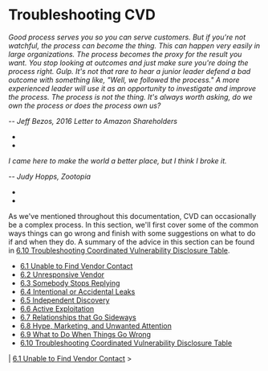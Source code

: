 # Troubleshooting CVD 

*Good process serves you so you can serve customers. But if you're not
watchful, the process can become the thing. This can happen very easily
in large organizations. The process becomes the proxy for the result you
want. You stop looking at outcomes and just make sure you're doing the
process right. Gulp. It's not that rare to hear a junior leader defend
a bad outcome with something like, "Well, we followed the process." A
more experienced leader will use it as an opportunity to investigate and
improve the process. The process is not the thing. It's always worth
asking, do we own the process or does the process own us?*

*-- Jeff Bezos, 2016 Letter to Amazon Shareholders*

*
*

*I came here to make the world a better place, but I think I broke it.*

*-- Judy Hopps, Zootopia*

*
*

As we've mentioned throughout this documentation, CVD can occasionally be a
complex process. In this section, we'll first cover some of the common
ways things can go wrong and finish with some suggestions on what to do
if and when they do. A summary of the advice in this section can be
found in [6.10 Troubleshooting Coordinated Vulnerability Disclosure
Table](6_10).

-   [6.1 Unable to Find Vendor
    Contact](6_1)
-   [6.2 Unresponsive Vendor](6_2)
-   [6.3 Somebody Stops
    Replying](6_3)
-   [6.4 Intentional or Accidental
    Leaks](6_4)
-   [6.5 Independent Discovery](6_5)
-   [6.6 Active Exploitation](6_6)
-   [6.7 Relationships that Go
    Sideways](6_7)
-   [6.8 Hype, Marketing, and Unwanted Attention](6_8)
-   [6.9 What to Do When Things Go
    Wrong](6_9)
-   [6.10 Troubleshooting Coordinated Vulnerability Disclosure
    Table](6_10)

 \| [6.1
Unable to Find Vendor
Contact](6_1) \>

